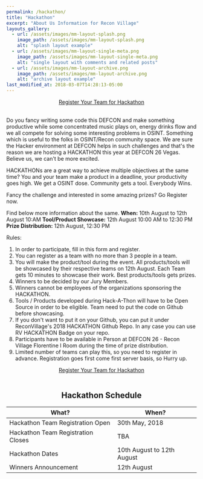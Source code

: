 ```yaml
---
permalink: /hackathon/
title: "Hackathon"
excerpt: "About Us Information for Recon Village"
layouts_gallery:
  - url: /assets/images/mm-layout-splash.png
    image_path: /assets/images/mm-layout-splash.png
    alt: "splash layout example"
  - url: /assets/images/mm-layout-single-meta.png
    image_path: /assets/images/mm-layout-single-meta.png
    alt: "single layout with comments and related posts"
  - url: /assets/images/mm-layout-archive.png
    image_path: /assets/images/mm-layout-archive.png
    alt: "archive layout example"
last_modified_at: 2018-03-07T14:28:13-05:00
---
```

<center><div markdown="0"><a href="https://goo.gl/forms/Tla8ZabPTRby1UFe2" class="btn btn--success" size="10 ">Register Your Team for Hackathon</a></div></center>
<br>

Do you fancy writing some code this DEFCON and make something productive while some concentrated music plays on, energy drinks flow and we all compete for solving some interesting problems in OSINT. Something which is useful to the folks in OSINT/Recon community space. We are sure the Hacker environment at DEFCON helps in such challenges and that's the reason we are hosting a HACKATHON this year at DEFCON 26 Vegas. Believe us, we can't be more excited. 

HACKATHONs are a great way to achieve multiple objectives at the same time? You and your team make a product in a deadline, your productivity goes high. We get a OSINT dose. Community gets a tool. Everybody Wins. 

Fancy the challenge and interested in some amazing prizes? Go Register now. 

Find below more information about the same.
**When:** 10th August to 12th August 10:AM
**Tool/Product Showcase:** 12th August 10:00 AM to 12:30 PM
**Prize Distribution:** 12th August, 12:30 PM

Rules: 
1. In order to participate, fill in this form and register.
2. You can register as a team with no more than 3 people in a team. 
3. You will make the product/tool during the event. All products/tools will be showcased by their respective teams on 12th August. Each Team gets 10 minutes to showcase their work. Best products/tools gets prizes. 
4. Winners to be decided by our Jury Members.
5. Winners cannot be employees of the organizations sponsoring the HACKATHON.
6. Tools / Products developed during Hack-A-Thon will have to be Open Source in order to be eligible. Team need to put the code on Github before showcasing. 
7. If you don't want to put it on your Github, you can put it under ReconVillage's 2018 HACKATHON Github Repo. In any case you can use RV HACKATHON Badge on your repo. 
8. Participants have to be available in Person at DEFCON 26 - Recon Village Florentine I Room during the time of prize distribution. 
9. Limited number of teams can play this, so you need to register in advance. Registration goes first come first server basis, so Hurry up. 

<center><div markdown="0"><a href="https://goo.gl/forms/Tla8ZabPTRby1UFe2" class="btn btn--success" size="10 ">Register Your Team for Hackathon</a></div></center>
<br>

## <center> Hackathon Schedule </center>

| What?                                        | When?	                                           |
| ------------------------------------------- | ----------------------------------------------------- |
| Hackathon Team Registration Open | 30th May, 2018 |
| Hackathon Team Registration Closes | TBA |
| Hackathon Dates | 10th August to 12th August |
| Winners Announcement | 12th August |
